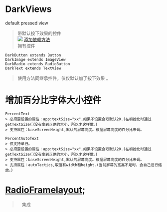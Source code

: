 # DarkViews
default pressed view

> 带默认按下效果的控件  
[![](https://jitpack.io/v/xuanu/DarkViews.svg)](https://jitpack.io/#xuanu/DarkViews)
> [添加依赖方法](https://jitpack.io/#xuanu/DarkViews/v1.0)  
> 拥有控件  
```
DarkButton extends Button
DarkImage extends ImageView
DarkRadio extends RadioButton
DarkText extends TextView
```
> 使用方法同继承控件，仅仅默认加了按下效果 。

# 增加百分比字体大小控件
```
PercentText
> 必须要设置的属性：app:textSize="xx",如果不设置会取默认20.(在初始化时通过getTextSize()没有拿到正确的大小，所以才这样做。)
> 支持属性：baseScreenHeight,默认的屏幕高度。根据屏幕高度的百分比来调。

PercentAutoText
> 仅支持单行。
> 必须要设置的属性：app:textSize="xx",如果不设置会取默认20.(在初始化时通过getTextSize()没有拿到正确的大小，所以才这样做。)
> 支持属性：baseScreenHeight,默认的屏幕高度。根据屏幕高度的百分比来调。
> 支持属性：autoTactics,取值有width和height.(当前屏幕的宽高不足时，会自己进行缩放。)

```

# [RadioFramelayout](https://github.com/amphiaraus/Android-RatioLayout);
>　集成
